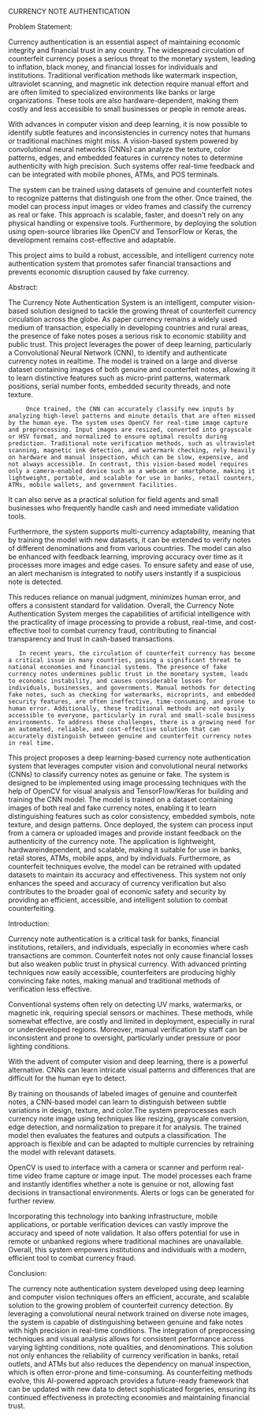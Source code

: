 

CURRENCY NOTE AUTHENTICATION

Problem Statement:

Currency authentication is an essential aspect of maintaining economic integrity and financial trust in any country. The widespread circulation of counterfeit currency poses a serious threat to the monetary system, leading to inflation, black money, and financial losses for individuals and institutions. Traditional verification methods like watermark inspection, ultraviolet scanning, and magnetic ink detection require manual effort and are often limited to specialized environments like banks or large organizations. These tools are also hardware-dependent, making them costly and less accessible to small businesses or people in remote areas.

With advances in computer vision and deep learning, it is now possible to identify subtle features and inconsistencies in currency notes that humans or traditional machines might miss. A vision-based system powered by convolutional neural networks (CNNs) can analyze the texture, color patterns, edges, and embedded features in currency notes to determine authenticity with high precision. Such systems offer real-time feedback and can be integrated with mobile phones, ATMs, and POS terminals.

The system can be trained using datasets of genuine and counterfeit notes to recognize patterns that distinguish one from the other. Once trained, the model can process input images or video frames and classify the currency as real or fake. This approach is scalable, faster, and doesn't rely on any physical handling or expensive tools. Furthermore, by deploying the solution using open-source libraries like OpenCV and TensorFlow or Keras, the development remains cost-effective and adaptable.

This project aims to build a robust, accessible, and intelligent currency note authentication system that promotes safer financial transactions and prevents economic disruption caused by fake currency.

Abstract:

The Currency Note Authentication System is an intelligent, computer vision-based solution designed to tackle the growing threat of counterfeit currency circulation across the globe. As paper currency remains a widely used medium of transaction, especially in developing countries and rural areas, the presence of fake notes poses a serious risk to economic stability and public trust. This project leverages the power of deep learning, particularly a Convolutional Neural Network (CNN), to identify and authenticate currency notes in realtime. The model is trained on a large and diverse dataset containing images of both genuine and counterfeit notes, allowing it to learn distinctive features such as micro-print patterns, watermark positions, serial number fonts, embedded security threads, and note texture.

         Once trained, the CNN can accurately classify new inputs by analyzing high-level patterns and minute details that are often missed by the human eye. The system uses OpenCV for real-time image capture and preprocessing. Input images are resized, converted into grayscale or HSV format, and normalized to ensure optimal results during prediction. Traditional note verification methods, such as ultraviolet scanning, magnetic ink detection, and watermark checking, rely heavily on hardware and manual inspection, which can be slow, expensive, and not always accessible. In contrast, this vision-based model requires only a camera-enabled device such as a webcam or smartphone, making it lightweight, portable, and scalable for use in banks, retail counters, ATMs, mobile wallets, and government facilities.  
It can also serve as a practical solution for field agents and small businesses who frequently handle cash and need immediate validation tools.

Furthermore, the system supports multi-currency adaptability, meaning that by training the model with new datasets, it can be extended to verify notes of different denominations and from various countries. The model can also be enhanced with feedback learning, improving accuracy over time as it processes more images and edge cases. To ensure safety and ease of use, an alert mechanism is integrated to notify users instantly if a suspicious note is detected.

This reduces reliance on manual judgment, minimizes human error, and offers a consistent standard for validation. Overall, the Currency Note Authentication System merges the capabilities of artificial intelligence with the practicality of image processing to provide a robust, real-time, and cost-effective tool to combat currency fraud, contributing to financial transparency and trust in cash-based transactions.

       In recent years, the circulation of counterfeit currency has become a critical issue in many countries, posing a significant threat to national economies and financial systems. The presence of fake currency notes undermines public trust in the monetary system, leads to economic instability, and causes considerable losses for individuals, businesses, and governments. Manual methods for detecting fake notes, such as checking for watermarks, microprints, and embedded security features, are often ineffective, time-consuming, and prone to human error. Additionally, these traditional methods are not easily accessible to everyone, particularly in rural and small-scale business environments. To address these challenges, there is a growing need for an automated, reliable, and cost-effective solution that can accurately distinguish between genuine and counterfeit currency notes in real time. 
This project proposes a deep learning-based currency note authentication system that leverages computer vision and convolutional neural networks (CNNs) to classify currency notes as genuine or fake. The system is designed to be implemented using image processing techniques with the help of OpenCV for visual analysis and TensorFlow/Keras for building and training the CNN model. The model is trained on a dataset containing images of both real and fake currency notes, enabling it to learn distinguishing features such as color consistency, embedded symbols, note texture, and design patterns. Once deployed, the system can process input from a camera or uploaded images and provide instant feedback on the authenticity of the currency note. The application is lightweight, hardwareindependent, and scalable, making it suitable for use in banks, retail stores, ATMs, mobile apps, and by individuals. Furthermore, as counterfeit techniques evolve, the model can be retrained with updated datasets to maintain its accuracy and effectiveness. This system not only enhances the speed and accuracy of currency verification but also contributes to the broader goal of economic safety and security by providing an efficient, accessible, and intelligent solution to combat counterfeiting.

Introduction:

Currency note authentication is a critical task for banks, financial institutions, retailers, and individuals, especially in economies where cash transactions are common. Counterfeit notes not only cause financial losses but also weaken public trust in physical currency. With advanced printing techniques now easily accessible, counterfeiters are producing highly convincing fake notes, making manual and traditional methods of verification less effective.

Conventional systems often rely on detecting UV marks, watermarks, or magnetic ink, requiring special sensors or machines. These methods, while somewhat effective, are costly and limited in deployment, especially in rural or underdeveloped regions. Moreover, manual verification by staff can be inconsistent and prone to oversight, particularly under pressure or poor lighting conditions.

With the advent of computer vision and deep learning, there is a powerful alternative. CNNs can learn intricate visual patterns and differences that are difficult for the human eye to detect.

By training on thousands of labeled images of genuine and counterfeit notes, a CNN-based model can learn to distinguish between subtle variations in design, texture, and color.The system preprocesses each currency note image using techniques like resizing, grayscale conversion, edge detection, and normalization to prepare it for analysis. The trained model then evaluates the features and outputs a classification. The approach is flexible and can be adapted to multiple currencies by retraining the model with relevant datasets.

OpenCV is used to interface with a camera or scanner and perform real-time video frame capture or image input. The model processes each frame and instantly identifies whether a note is genuine or not, allowing fast decisions in transactional environments. Alerts or logs can be generated for further review.

Incorporating this technology into banking infrastructure, mobile applications, or portable verification devices can vastly improve the accuracy and speed of note validation. It also offers potential for use in remote or unbanked regions where traditional machines are unavailable. Overall, this system empowers institutions and individuals with a modern, efficient tool to combat currency fraud.

Conclusion:

The currency note authentication system developed using deep learning and computer vision techniques offers an efficient, accurate, and scalable solution to the growing problem of counterfeit currency detection. By leveraging a convolutional neural network trained on diverse note images, the system is capable of distinguishing between genuine and fake notes with high precision in real-time conditions. The integration of preprocessing techniques and visual analysis allows for consistent performance across varying lighting conditions, note qualities, and denominations. This solution not only enhances the reliability of currency verification in banks, retail outlets, and ATMs but also reduces the dependency on manual inspection, which is often error-prone and time-consuming. As counterfeiting methods evolve, this AI-powered approach provides a future-ready framework that can be updated with new data to detect sophisticated forgeries, ensuring its continued effectiveness in protecting economies and maintaining financial trust.
